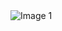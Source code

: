 
  <img src="https://github.com/KayCHENvip/Gallery/assets/128878325/afec3ac5-887c-4852-9e19-26b24ce1cc23" alt="Image 1">
  



